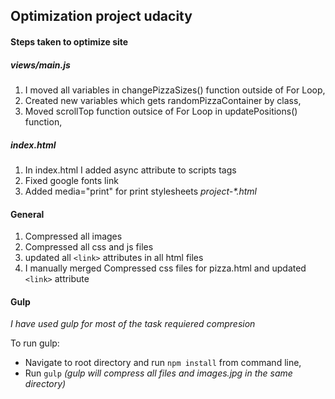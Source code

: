 ## Optimization project udacity

####  Steps taken to optimize site

##### views/main.js
  1. I moved all variables in changePizzaSizes() function outside of For Loop,
  2. Created new variables which gets randomPizzaContainer by class,
  3. Moved scrollTop function outsice of For Loop in updatePositions() function,

##### index.html
  1. In index.html I added async attribute to scripts tags
  2. Fixed google fonts link
  3. Added media="print" for print stylesheets
    _project-*.html_

#### General
  1. Compressed all images
  2. Compressed all css and js files
  3. updated all `<link>` attributes in all html files
  3. I manually merged Compressed css files for pizza.html and updated `<link>` attribute

#### Gulp

_I have used gulp for most of the task requiered compresion_

To run gulp:

*  Navigate to root directory and run `npm install` from command line,
*  Run `gulp` _(gulp will compress all files and images.jpg in the same directory)_
